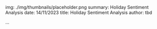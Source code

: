 img: ./img/thumbnails/placeholder.png
summary: Holiday Sentiment Analysis
date: 14/11/2023
title: Holiday Sentiment Analysis
author: tbd

...